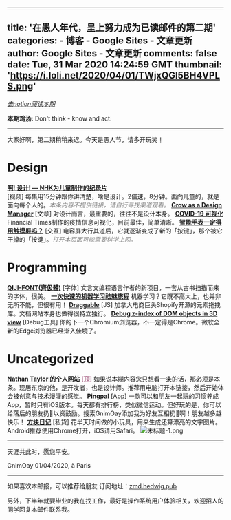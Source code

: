
---
title: '在愚人年代，呈上努力成为已读邮件的第二期'
categories: 
    - 博客
    - Google Sites - 文章更新
author: Google Sites - 文章更新
comments: false
date: Tue, 31 Mar 2020 14:24:59 GMT
thumbnail: 'https://i.loli.net/2020/04/01/TWjxQGl5BH4VPLS.png'
---

<div>   
<p><a href="https://www.notion.so/envl/6de2609cc86b45e3b679d6cccc1fd00a#d97aab06b835481c8caaf1046c7bbab1"><em>去notion阅读本期</em></a></p>
<p><strong>本期鸡汤:</strong> Don't think - know and act.</p>
<hr>
<p>大家好啊，第二期稍稍来迟。今天是愚人节，请多开玩笑！</p>
<h1><strong>Design</strong></h1>
<p><a href="https://zmd.hedwig.pub/i/zai-yu-ren-nian-dai-cheng-shang-nu-li-cheng-wei-yi-du-you-jian-de-di-er-qi"><strong>啊! 设计! — NHK为儿童制作的纪录片</strong></a><br>
[视频] 每集用15分钟跟你讲清楚，啥是设计。2倍速，8分钟。面向儿童的，就是面向每个人的。<i style="color:gray;">本条内容不提供链接，请自行寻找渠道观看。</i>
<a href="https://askplaybook.com/collection/grow-as-a-design-manager"><strong>Grow as a Design Manager</strong></a>
[文章] 对设计而言，最重要的，往往不是设计本身。
<a href="https://www.ft.com/coronavirus-latest"><strong>COVID-19 可视化</strong></a>
Financial Times制作的疫情信息可视化，目前最佳，简单清晰。
<strong><a href="https://dl.acm.org/doi/10.1145/2556288.2557017">智能手表一定得用触摸屏吗？</a></strong>
[交互] 电容屏大行其道后，它就逐渐变成了新的「按键」，那个被它干掉的「按键」。<i style="color:gray;">打开本页面可能需要科学上网。</i></p>
<h1><strong>Programming</strong></h1>
<p><a href="https://qiji-font.netlify.com/"><strong>QIJI-FONT(齊伋體)</strong></a>
[字体] 文言文编程语言作者的新项目，一套从古书扫描而来的字体，很美。
<a href="http://www.r2d3.us/visual-intro-to-machine-learning-part-1/"><strong>一次快速的机器学习祛魅旅程</strong></a>
机器学习？它既不高大上，也并非无所不能，但很有用！
<strong><a href="https://shopify.github.io/draggable/examples/unique-dropzone.html">Draggable</a></strong>
[JS] 加拿大电商巨头Shopify开源的元素拖拽库。文档网站本身也做得很特立独行。
<strong><a href="https://blogs.windows.com/msedgedev/2020/01/23/debug-z-index-3d-view-edge-devtools/">Debug z-index of DOM objects in 3D view</a></strong>
[Debug工具] 你的下一个Chromium浏览器，不一定得是Chrome。微软全新的Edge浏览器已经渐入佳境了。</p>
<h1><strong>Uncategorized</strong></h1>
<p><a href="https://nathan.tokyo/"><strong>Nathan Taylor 的个人网站</strong></a>
<span style="color:#a68 !important;"><strong>[顶]</strong></span> 如果说本期内容您只想看一条的话，那必须是本条。现居东京的他，是开发者，也是设计师。推荐用电脑打开本链接，然后开始体会被创意与技术漫灌的感觉。
<a href="https://apps.apple.com/fr/app/pingpal-habit-tracker/id1492980905?l=en"><strong>Pingpal</strong></a>
[App] 一款可以和朋友一起玩的习惯养成App，暂时只有iOS版本。每天都有排行榜，类似微信运动。但好玩的是，你可以给落后的朋友扔💩以资鼓励。搜索GnimOay添加我为好友互相扔💩啊！朋友越多越快乐！
<strong><a href="https://oa-toys.now.sh/#/square">方块日记</a></strong>
[私货] 花半天时间做的小玩具，用来生成还算漂亮的文字图片。Android推荐使用Chrome打开，iOS请用Safari。
<img src="https://i.loli.net/2020/04/01/TWjxQGl5BH4VPLS.png" alt="未标题-1.png" referrerpolicy="no-referrer"></p>
<hr>
<p>天涯共此时，愿您平安。</p>
<p>GnimOay
01/04/2020, à Paris</p>
<hr>
<p>如果喜欢本邮报，可以推荐给朋友
订阅地址：<a href="https://zmd.hedwig.pub/">zmd.hedwig.pub</a></p>
<p>另外，下半年就要毕业的我在找工作，最好是操作系统用户体验相关，欢迎招人的同学回复本邮件联系我。</p>
  
</div>
            
